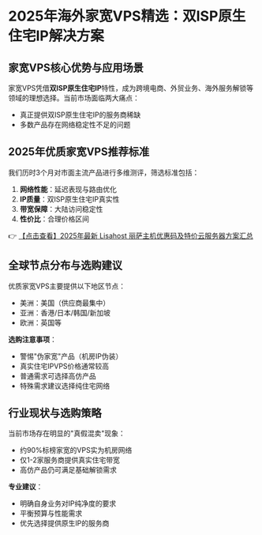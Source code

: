 # 2025年海外家宽VPS精选：双ISP原生住宅IP解决方案

## 家宽VPS核心优势与应用场景

家宽VPS凭借**双ISP原生住宅IP**特性，成为跨境电商、外贸业务、海外服务解锁等领域的理想选择。当前市场面临两大痛点：
- 真正提供双ISP原生住宅IP的服务商稀缺
- 多数产品存在网络稳定性不足的问题

## 2025年优质家宽VPS推荐标准

我们历时3个月对市面主流产品进行多维测评，筛选标准包括：
1. **网络性能**：延迟表现与路由优化
2. **IP质量**：双ISP原生住宅IP真实性
3. **带宽保障**：大陆访问稳定性
4. **性价比**：合理价格区间

👉 [【点击查看】2025年最新 Lisahost 丽萨主机优惠码及特价云服务器方案汇总](https://bit.ly/lisazhuji)

## 全球节点分布与选购建议

优质家宽VPS主要提供以下地区节点：
- 美洲：美国（供应商最集中）
- 亚洲：香港/日本/韩国/新加坡
- 欧洲：英国等

**选购注意事项**：
- 警惕"伪家宽"产品（机房IP伪装）
- 真实住宅IPVPS价格通常较高
- 普通需求可选择高仿产品
- 特殊需求建议选择纯住宅网络

## 行业现状与选购策略

当前市场存在明显的"真假混卖"现象：
- 约90%标榜家宽的VPS实为机房网络
- 仅1-2家服务商提供真实住宅带宽
- 高仿产品仍可满足基础解锁需求

**专业建议**：
- 明确自身业务对IP纯净度的要求
- 平衡预算与性能需求
- 优先选择提供原生IP的服务商